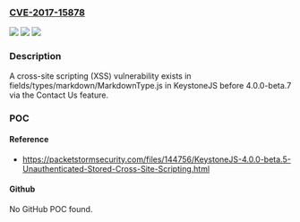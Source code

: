 ### [CVE-2017-15878](https://cve.mitre.org/cgi-bin/cvename.cgi?name=CVE-2017-15878)
![](https://img.shields.io/static/v1?label=Product&message=n%2Fa&color=blue)
![](https://img.shields.io/static/v1?label=Version&message=n%2Fa&color=blue)
![](https://img.shields.io/static/v1?label=Vulnerability&message=n%2Fa&color=brighgreen)

### Description

A cross-site scripting (XSS) vulnerability exists in fields/types/markdown/MarkdownType.js in KeystoneJS before 4.0.0-beta.7 via the Contact Us feature.

### POC

#### Reference
- https://packetstormsecurity.com/files/144756/KeystoneJS-4.0.0-beta.5-Unauthenticated-Stored-Cross-Site-Scripting.html

#### Github
No GitHub POC found.

